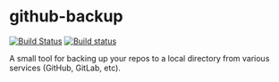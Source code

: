 # github-backup

[![Build Status](https://travis-ci.org/Michael-F-Bryan/github-backup.svg?branch=master)](https://travis-ci.org/Michael-F-Bryan/github-backup)
[![Build status](https://ci.appveyor.com/api/projects/status/0t31u3kyj23hu7da?svg=true)](https://ci.appveyor.com/project/Michael-F-Bryan/github-backup)


A small tool for backing up your repos to a local directory from various 
services (GitHub, GitLab, etc).
